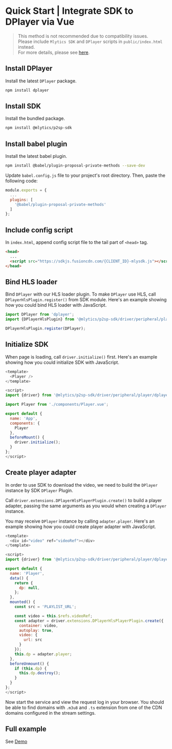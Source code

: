 # Quick Start | Integrate SDK to DPlayer via Vue

> This method is not recommended due to compatibility issues.  
> Please include `Mlytics SDK` and `DPlayer` scripts in `public/index.html` instead.  
> For more details, please see [here](https://github.com/mlytics/mly-stream-sdk-guide/tree/new/pwa_script_in_html/Web%20SDK/Player%20Integrations/DPlayer/Vue/html/README.md).

## Install DPlayer

Install the latest `DPlayer` package.

```bash
npm install dplayer
```

## Install SDK

Install the bundled package.

```bash
npm install @mlytics/p2sp-sdk
```

## Install babel plugin

Install the latest babel plugin.

```bash
npm install @babel/plugin-proposal-private-methods --save-dev
```

Update `babel.config.js` file to your project's root directory. Then, paste the following code:

```javascript
module.exports = {
  ...
  plugins: [
    '@babel/plugin-proposal-private-methods'
  ]
};
```

## Include config script

In `index.html`, append config script file to the tail part of `<head>` tag.

```html
<head>
  ...
  <script src="https://sdkjs.fusioncdn.com/{CLIENT_ID}-mlysdk.js"></script>
</head>
```

## Bind HLS loader

Bind `DPlayer` with our HLS loader plugin. To make `DPlayer` use HLS, call `DPlayerHlsPlugin.register()` from SDK module. Here's an example showing how you could bind HLS loader with JavaScript.

```javascript
import DPlayer from 'dplayer';
import {DPlayerHlsPlugin} from '@mlytics/p2sp-sdk/driver/peripheral/player/dplayer/streaming/hls/bundle';

DPlayerHlsPlugin.register(DPlayer);
```

## Initialize SDK

When page is loading, call `driver.initialize()` first. Here's an example showing how you could initialize SDK with JavaScript.

```javascript
<template>
  <Player />
</template>

<script>
import {driver} from '@mlytics/p2sp-sdk/driver/peripheral/player/dplayer/streaming/hls/bundle';

import Player from './components/Player.vue';

export default {
  name: 'App',
  components: {
    Player
  },
  beforeMount() {
    driver.initialize();
  }
};
</script>
```

## Create player adapter

In order to use SDK to download the video, we need to build the `DPlayer` instance by SDK `DPlayer` Plugin.

Call `driver.extensions.DPlayerHlsPlayerPlugin.create()` to build a player adapter, passing the same arguments as you would when creating a `DPlayer` instance.

You may receive `DPlayer` instance by calling `adapter.player`. Here's an example showing how you could create player adapter with JavaScript.

```javascript
<template>
  <div id="video" ref="videoRef"></div>
</template>

<script>
import {driver} from '@mlytics/p2sp-sdk/driver/peripheral/player/dplayer/streaming/hls/bundle';

export default {
  name: 'Player',
  data() {
    return {
      dp: null,
    };
  },
  mounted() {
    const src = 'PLAYLIST_URL';

    const video = this.$refs.videoRef;
    const adapter = driver.extensions.DPlayerHlsPlayerPlugin.create({
      container: video,
      autoplay: true,
      video: {
        url: src
      }
    });
    this.dp = adapter.player;
  },
  beforeUnmount() {
    if (this.dp) {
      this.dp.destroy();
    }
  }
};
</script>
```

Now start the service and view the request log in your browser. You should be able to find domains with `.m3u8` and `.ts` extension from one of the CDN domains configured in the stream settings.

## Full example

See [Demo](https://github.com/mlytics/mly-stream-sdk-guide/tree/new/pwa_script_in_html/Web%20SDK/Player%20Integrations/DPlayer/Vue/npm)
